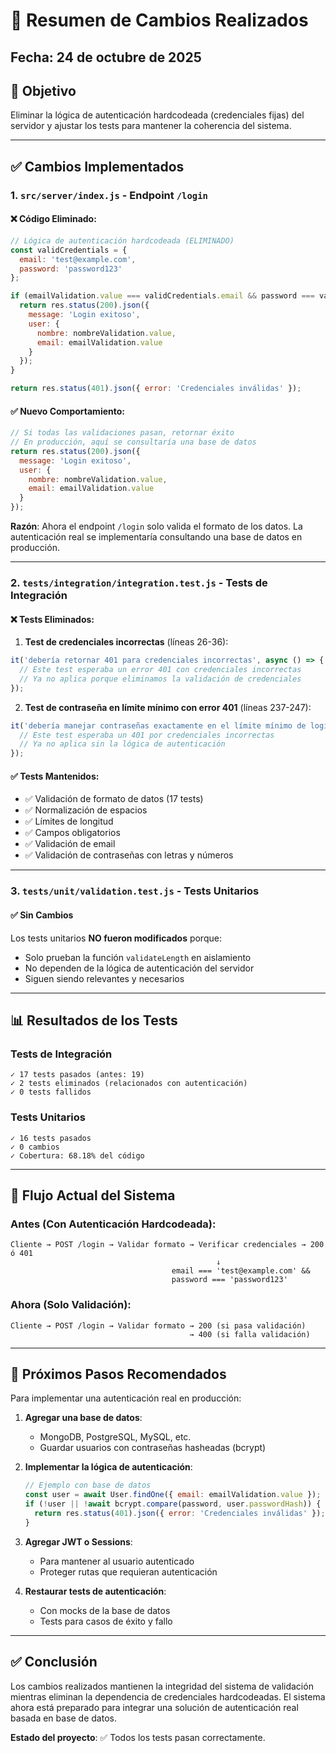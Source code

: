 # 📝 Resumen de Cambios Realizados

## Fecha: 24 de octubre de 2025

## 🎯 Objetivo
Eliminar la lógica de autenticación hardcodeada (credenciales fijas) del servidor y ajustar los tests para mantener la coherencia del sistema.

---

## ✅ Cambios Implementados

### 1. **`src/server/index.js`** - Endpoint `/login`

#### ❌ Código Eliminado:
```javascript
// Lógica de autenticación hardcodeada (ELIMINADO)
const validCredentials = {
  email: 'test@example.com',
  password: 'password123'
};

if (emailValidation.value === validCredentials.email && password === validCredentials.password) {
  return res.status(200).json({ 
    message: 'Login exitoso', 
    user: {
      nombre: nombreValidation.value,
      email: emailValidation.value
    }
  });
}

return res.status(401).json({ error: 'Credenciales inválidas' });
```

#### ✅ Nuevo Comportamiento:
```javascript
// Si todas las validaciones pasan, retornar éxito
// En producción, aquí se consultaría una base de datos
return res.status(200).json({ 
  message: 'Login exitoso', 
  user: {
    nombre: nombreValidation.value,
    email: emailValidation.value
  }
});
```

**Razón**: Ahora el endpoint `/login` solo valida el formato de los datos. La autenticación real se implementaría consultando una base de datos en producción.

---

### 2. **`tests/integration/integration.test.js`** - Tests de Integración

#### ❌ Tests Eliminados:

1. **Test de credenciales incorrectas** (líneas 26-36):
```javascript
it('debería retornar 401 para credenciales incorrectas', async () => {
  // Este test esperaba un error 401 con credenciales incorrectas
  // Ya no aplica porque eliminamos la validación de credenciales
});
```

2. **Test de contraseña en límite mínimo con error 401** (líneas 237-247):
```javascript
it('debería manejar contraseñas exactamente en el límite mínimo de login', async () => {
  // Este test esperaba un 401 por credenciales incorrectas
  // Ya no aplica sin la lógica de autenticación
});
```

#### ✅ Tests Mantenidos:
- ✅ Validación de formato de datos (17 tests)
- ✅ Normalización de espacios
- ✅ Límites de longitud
- ✅ Campos obligatorios
- ✅ Validación de email
- ✅ Validación de contraseñas con letras y números

---

### 3. **`tests/unit/validation.test.js`** - Tests Unitarios

#### ✅ Sin Cambios
Los tests unitarios **NO fueron modificados** porque:
- Solo prueban la función `validateLength` en aislamiento
- No dependen de la lógica de autenticación del servidor
- Siguen siendo relevantes y necesarios

---

## 📊 Resultados de los Tests

### Tests de Integración
```
✓ 17 tests pasados (antes: 19)
✓ 2 tests eliminados (relacionados con autenticación)
✓ 0 tests fallidos
```

### Tests Unitarios
```
✓ 16 tests pasados
✓ 0 cambios
✓ Cobertura: 68.18% del código
```

---

## 🔄 Flujo Actual del Sistema

### Antes (Con Autenticación Hardcodeada):
```
Cliente → POST /login → Validar formato → Verificar credenciales → 200 ó 401
                                              ↓
                                    email === 'test@example.com' &&
                                    password === 'password123'
```

### Ahora (Solo Validación):
```
Cliente → POST /login → Validar formato → 200 (si pasa validación)
                                        → 400 (si falla validación)
```

---

## 🚀 Próximos Pasos Recomendados

Para implementar una autenticación real en producción:

1. **Agregar una base de datos**:
   - MongoDB, PostgreSQL, MySQL, etc.
   - Guardar usuarios con contraseñas hasheadas (bcrypt)

2. **Implementar la lógica de autenticación**:
   ```javascript
   // Ejemplo con base de datos
   const user = await User.findOne({ email: emailValidation.value });
   if (!user || !await bcrypt.compare(password, user.passwordHash)) {
     return res.status(401).json({ error: 'Credenciales inválidas' });
   }
   ```

3. **Agregar JWT o Sessions**:
   - Para mantener al usuario autenticado
   - Proteger rutas que requieran autenticación

4. **Restaurar tests de autenticación**:
   - Con mocks de la base de datos
   - Tests para casos de éxito y fallo

---

## ✅ Conclusión

Los cambios realizados mantienen la integridad del sistema de validación mientras eliminan la dependencia de credenciales hardcodeadas. El sistema ahora está preparado para integrar una solución de autenticación real basada en base de datos.

**Estado del proyecto**: ✅ Todos los tests pasan correctamente.
